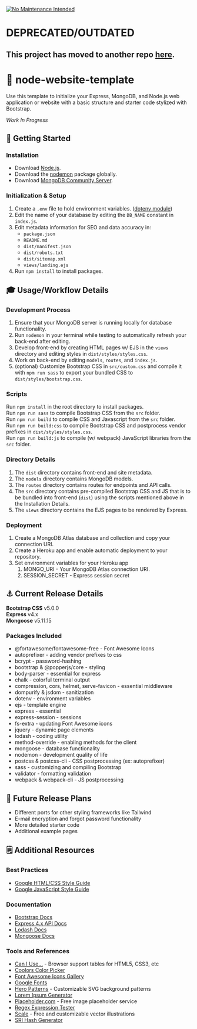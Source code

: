 [![No Maintenance Intended](http://unmaintained.tech/badge.svg)](http://unmaintained.tech/)
# DEPRECATED/OUTDATED
## This project has moved to another repo [here](https://github.com/alectrify/starter-node-express-bootstrap).
# 📝 node-website-template
Use this template to initialize your Express, MongoDB, and Node.js web application or website with a basic structure and starter code stylized with Bootstrap.

*Work In Progress*

## 🚀 Getting Started
### Installation
* Download [Node.js](https://nodejs.org/en/download/).   
* Download the [nodemon](https://www.npmjs.com/package/nodemon) package globally.  
* Download [MongoDB Community Server](https://www.mongodb.com/try/download/community).

### Initialization & Setup
1. Create a `.env` file to hold environment variables. ([dotenv module](https://www.npmjs.com/package/dotenv))
2. Edit the name of your database by editing the `DB_NAME` constant in `index.js`.
3. Edit metadata information for SEO and data accuracy in:
   * `package.json`
   * `README.md` 
   * `dist/manifest.json`
   * `dist/robots.txt`
   * `dist/sitemap.xml`
   * `views/landing.ejs`
4. Run `npm install` to install packages.

## 🎓 Usage/Workflow Details
### Development Process
1. Ensure that your MongoDB server is running locally for database functionality. 
2. Run `nodemon` in your terminal while testing to automatically refresh your back-end after editing.  
3. Develop front-end by creating HTML pages w/ EJS in the `views` directory and editing styles in `dist/styles/styles.css`.
4. Work on back-end by editing `models`, `routes`, and `index.js`.
5. (optional) Customize Bootstrap CSS in `src/custom.css` and compile it with `npm run sass` to export your bundled CSS to `dist/styles/bootstrap.css`.

### Scripts
Run `npm install` in the root directory to install packages.  
Run `npm run sass` to compile Bootstrap CSS from the `src` folder.  
Run `npm run build` to compile CSS and Javascript from the `src` folder.  
Run `npm run build:css` to compile Bootstrap CSS and postprocess vendor prefixes in `dist/styles/styles.css`.  
Run `npm run build:js` to compile (w/ webpack) JavaScript libraries from the `src` folder.

### Directory Details
1. The `dist` directory contains front-end and site metadata.
2. The `models` directory contains MongoDB models.
3. The `routes` directory contains routes for endpoints and API calls.
4. The `src` directory contains pre-compiled Bootstrap CSS and JS that is to be bundled into front-end (`dist`) using the
   scripts mentioned above in the Installation Details.
5. The `views` directory contains the EJS pages to be rendered by Express.

### Deployment
1. Create a MongoDB Atlas database and collection and copy your connection URI. 
2. Create a Heroku app and enable automatic deployment to your repository.
3. Set environment variables for your Heroku app
   1. MONGO_URI - Your MongoDB Atlas connection URI.
   2. SESSION_SECRET - Express session secret

## ⚓ Current Release Details
**Bootstrap CSS** v5.0.0  
**Express** v4.x  
**Mongoose** v5.11.15  

### Packages Included
* @fortawesome/fontawesome-free - Font Awesome Icons
* autoprefixer - adding vendor prefixes to css
* bcrypt - password-hashing
* bootstrap & @popperjs/core - styling
* body-parser - essential for express
* chalk - colorful terminal output
* compression, cors, helmet, serve-favicon - essential middleware
* dompurify & jsdom - sanitization
* dotenv - environment variables
* ejs - template engine
* express - essential
* express-session - sessions
* fs-extra - updating Font Awesome icons
* jquery - dynamic page elements
* lodash - coding utility
* method-override - enabling methods for the client
* mongoose - database functionality
* nodemon - development quality of life
* postcss & postcss-cli - CSS postprocessing (ex: autoprefixer)
* sass - customizing and compiling Bootstrap
* validator - formatting validation
* webpack & webpack-cli - JS postprocessing

## 📅 Future Release Plans
* Different ports for other styling frameworks like Tailwind
* E-mail encryption and forgot password functionality
* More detailed starter code
* Additional example pages

## 🗒️ Additional Resources
### Best Practices
* [Google HTML/CSS Style Guide](https://google.github.io/styleguide/htmlcssguide.html)
* [Google JavaScript Style Guide](https://google.github.io/styleguide/jsguide.html)
  
### Documentation
* [Bootstrap Docs](https://getbootstrap.com/)
* [Express 4.x API Docs](https://expressjs.com/en/4x/api.html)
* [Lodash Docs](https://lodash.com/docs/4.17.15)  
* [Mongoose Docs](https://mongoosejs.com/docs/api.html)  
  
### Tools and References
* [Can I Use...](https://caniuse.com) - Browser support tables for HTML5, CSS3, etc
* [Coolors Color Picker](https://coolors.co/a8ab66)
* [Font Awesome Icons Gallery](https://fontawesome.com/icons?d=gallery&m=free)
* [Google Fonts](https://fonts.google.com/)
* [Hero Patterns](https://www.heropatterns.com/) - Customizable SVG background patterns
* [Lorem Ipsum Generator](https://www.lipsum.com/)
* [Placeholder.com](https://placeholder.com) - Free image placeholder service
* [Regex Expression Tester](https://regex101.com/)
* [Scale](https://2.flexiple.com/scale/all-illustrations) - Free and customizable vector illustrations
* [SRI Hash Generator](https://www.srihash.org)   
